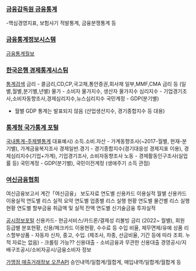 ### [금융감독원 금융통계](https://www.fss.or.kr/fss/main/sub4.do?menuNo=200004)
-핵심경영지표, 보험사기 적발통계, 금융분쟁통계 등
### [금융통계정보시스템](https://fisis.fss.or.kr/page/main.jsp)


[금융통계월보](https://fisis.fss.or.kr/page/fsv405.jsp)

### [한국은행 경제통계시스팀](https://ecos.bok.or.kr/#/)
[통계검색](https://ecos.bok.or.kr/#/SearchStat)
금리 - 콜금리,CD,CP,국고채,통안증권,회사채 일부,MMF,CMA 금리 등 (일별,월별,분기별,년별) 
물가 - 소비자 물가지수, 생산자 물가지수
심리지수 - 기업경기조사,소비자동향조사,경제심리지수,뉴스심리지수
국민계정 - GDP(분기별)

* 월별 GDP 통계는 발표되지 않음 (산업생산지수, 경기종합지수 등 대용)

### [통계청 국가통계 포털](https://kosis.kr/index/index.do)
[국내통계-주제별통계](https://kosis.kr/statisticsList/statisticsListIndex.do?vwcd=MT_ZTITLE&menuId=M_01_01)
대표예시)
소득.소비.자산 - 가계동향조사(~2017-월별, 현재-분기별), 가계금융복지조사
경제일반.경기 - 경기종합지수(경기대응성 경제지표 이용), 경제심리지수(기업+가계), 기업경기조사, 소비자동향조사
노동 - 경제활동인구조사(실업률 등)
국민계정 - GDP(분기별), 국민이전계정 (생애주기 소득 관점)


### [여신금융협회](https://www.crefia.or.kr/) 
여신금융보고서
계간「여신금융」
보도자료
연도별 신용카드 이용실적
월별 신용카드 이용실적
연도별 리스 실적 요약
연도별 업종별 리스 실행 현황
연도별 물건별 리스 실행 현황
연도별 할부금융 취급액 및 실적 잔액
연도별 신기술금융 투자실적

[공시정보포털](https://gongsi.crefia.or.kr/)
신용카드- 현금서비스/카드론/결제성 리볼빙 금리 (2022~ 월별), 회원 등급별 분포현황, 신용/체크카드 이용현황, 수수료 등 수입 비율, 체무면제/유예 상품
리스할부상품 - 자동차 신차, 중고, 수입. (제조사, 차종, 선금비율, 기간 등에 따라 조회. 누적 자료는 없음) - 크롤링 가능??
신용대출 - 소비금융과 무관한 신용대출
경영공시/지배구조공시/소비자공시/금융소비자 정보

[가맹점 매출거래정보 오픈API](https://openapi.crefia.or.kr/main)
승인내역/일합계/월합계, 매입내역/일합계/월합계 등
